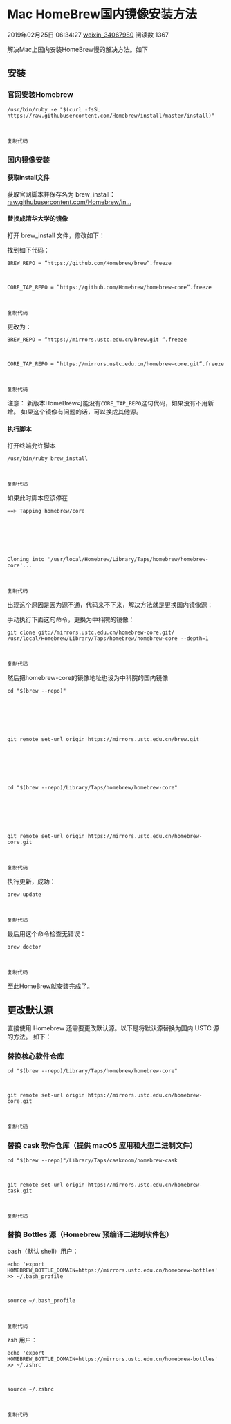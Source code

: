 # Mac HomeBrew国内镜像安装方法

2019年02月25日 06:34:27 [weixin_34067980](https://me.csdn.net/weixin_34067980) 阅读数 1367



解决Mac上国内安装HomeBrew慢的解决方法。如下

## 安装

### 官网安装Homebrew

```
/usr/bin/ruby -e "$(curl -fsSL https://raw.githubusercontent.com/Homebrew/install/master/install)"



复制代码
```

### 国内镜像安装

#### 获取install文件

获取官网脚本并保存名为 brew_install：[raw.githubusercontent.com/Homebrew/in…](https://link.juejin.im/?target=https%3A%2F%2Fraw.githubusercontent.com%2FHomebrew%2Finstall%2Fmaster%2Finstall)

#### 替换成清华大学的镜像

打开 brew_install 文件，修改如下：

找到如下代码：

```
BREW_REPO = “https://github.com/Homebrew/brew“.freeze



CORE_TAP_REPO = “https://github.com/Homebrew/homebrew-core“.freeze



复制代码
```

更改为：

```
BREW_REPO = “https://mirrors.ustc.edu.cn/brew.git “.freeze



CORE_TAP_REPO = “https://mirrors.ustc.edu.cn/homebrew-core.git“.freeze



复制代码
```

注意： 新版本HomeBrew可能没有`CORE_TAP_REPO`这句代码，如果没有不用新增。 如果这个镜像有问题的话，可以换成其他源。

#### 执行脚本

打开终端允许脚本

```
/usr/bin/ruby brew_install



复制代码
```

如果此时脚本应该停在

```
==> Tapping homebrew/core



 



Cloning into '/usr/local/Homebrew/Library/Taps/homebrew/homebrew-core'...



复制代码
```

出现这个原因是因为源不通，代码来不下来，解决方法就是更换国内镜像源：

手动执行下面这句命令，更换为中科院的镜像：

```
git clone git://mirrors.ustc.edu.cn/homebrew-core.git/ /usr/local/Homebrew/Library/Taps/homebrew/homebrew-core --depth=1



复制代码
```

然后把homebrew-core的镜像地址也设为中科院的国内镜像

```
cd "$(brew --repo)"



 



git remote set-url origin https://mirrors.ustc.edu.cn/brew.git



 



cd "$(brew --repo)/Library/Taps/homebrew/homebrew-core"



 



git remote set-url origin https://mirrors.ustc.edu.cn/homebrew-core.git



复制代码
```

执行更新，成功：

```
brew update



复制代码
```

最后用这个命令检查无错误：

```
brew doctor



复制代码
```

至此HomeBrew就安装完成了。

## 更改默认源

直接使用 Homebrew 还需要更改默认源。以下是将默认源替换为国内 USTC 源的方法。 如下：

### 替换核心软件仓库

```
cd "$(brew --repo)/Library/Taps/homebrew/homebrew-core"



git remote set-url origin https://mirrors.ustc.edu.cn/homebrew-core.git



复制代码
```

### 替换 cask 软件仓库（提供 macOS 应用和大型二进制文件）

```
cd "$(brew --repo)"/Library/Taps/caskroom/homebrew-cask



git remote set-url origin https://mirrors.ustc.edu.cn/homebrew-cask.git



复制代码
```

### 替换 Bottles 源（Homebrew 预编译二进制软件包）

bash（默认 shell）用户：

```
echo 'export HOMEBREW_BOTTLE_DOMAIN=https://mirrors.ustc.edu.cn/homebrew-bottles' >> ~/.bash_profile



source ~/.bash_profile



复制代码
```

zsh 用户：

```
echo 'export HOMEBREW_BOTTLE_DOMAIN=https://mirrors.ustc.edu.cn/homebrew-bottles' >> ~/.zshrc



source ~/.zshrc



复制代码
```